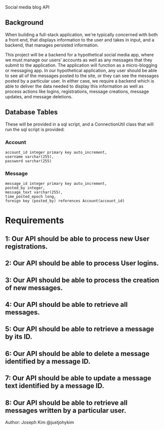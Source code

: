 Social media blog API

## Background 

When building a full-stack application, we're typically concerned with both a front end, that displays information to the user and takes in input, and a backend, that manages persisted information.

This project will be a backend for a hypothetical social media app, where we must manage our users’ accounts as well as any messages that they submit to the application. The application will function as a micro-blogging or messaging app. In our hypothetical application, any user should be able to see all of the messages posted to the site, or they can see the messages posted by a particular user. In either case, we require a backend which is able to deliver the data needed to display this information as well as process actions like logins, registrations, message creations, message updates, and message deletions.

## Database Tables 

These will be provided in a sql script, and a ConnectionUtil class that will run the sql script is provided:

### Account
```
account_id integer primary key auto_increment,
username varchar(255),
password varchar(255)
```

### Message
```
message_id integer primary key auto_increment,
posted_by integer,
message_text varchar(255),    
time_posted_epoch long,
foreign key (posted_by) references Account(account_id)
```

# Requirements

## 1: Our API should be able to process new User registrations.

## 2: Our API should be able to process User logins.

## 3: Our API should be able to process the creation of new messages.

## 4: Our API should be able to retrieve all messages.

## 5: Our API should be able to retrieve a message by its ID.

## 6: Our API should be able to delete a message identified by a message ID.

## 7: Our API should be able to update a message text identified by a message ID.

## 8: Our API should be able to retrieve all messages written by a particular user.


Author: Joseph Kim @justjohykim

